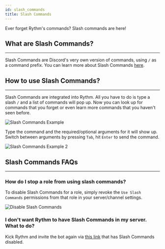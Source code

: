 ```yaml
---
id: slash_commands
title: Slash Commands
---
```


Ever forget Rythm's commands? Slash commands are here!

## What are Slash Commands?
---
Slash Commands are Discord's very own version of commands, using `/` as a command prefix. You can learn more about Slash Commands [here](https://blog.discord.com/slash-commands-are-here-8db0a385d9e6).

## How to use Slash Commands?
---
Slash Commands are integrated into Rythm. All you have to do is type a slash `/` and a list of commands will pop up. Now you can look up for commands that you forget or even learn more commands that you haven't seen before.

![Slash Commands Example](/img/docs/slash-commands/slash-commands-example.png)

Type the command and the required/optional arguments for it will show up. Switch between arguments by pressing `Tab`, hit `Enter` to send the command.

![Slash Commands Example 2](/img/docs/slash-commands/use-slash-commands.gif)

## Slash Commands FAQs
---
### How do I stop a role from using slash commands?

To disable Slash Commands for a role, simply revoke the `Use Slash Commands` permissions from that role in your server/channel settings.

![Disable Slash Commands](/img/docs/slash-commands/disable-slash-commands.png)

### I don't want Rythm to have Slash Commands in my server. What to do?

Kick Rythm and invite the bot again via [this link](https://discord.com/oauth2/authorize?client_id=235088799074484224&permissions=2150940744&scope=bot&response_type=code&redirect_uri=https%3A%2F%2Frythm.fm%2Fthanks) that has Slash Commands disabled.
